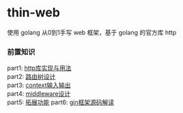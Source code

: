 # thin-web

使用 golang 从0到1手写 web 框架，基于 golang 的官方库 http  

### 前置知识

part1: [http库实现与用法](https://marked-cover-17c.notion.site/http-28899b8a73654797a44fa8ad3932afc7)   
part2: [路由树设计](https://marked-cover-17c.notion.site/e0051bdce06944a79139f4fd71585c3d)  
part3: [context输入输出](https://marked-cover-17c.notion.site/context-9775fe3cf1be43f5913eb2bc5cafcdb4)  
part4: [middleware设计](https://marked-cover-17c.notion.site/middleware-89a3b9c672504fc38b832ecefc14e66b)  
part5: [拓展功能](https://marked-cover-17c.notion.site/22d8bc7d46b848ccb9975ca1d7f2b591)
part6: [gin框架源码解读](https://marked-cover-17c.notion.site/gin-03d4caa049ee44a896fadcdab168779b)  
